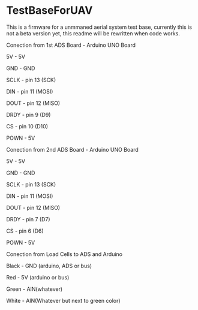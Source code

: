 # TestBaseForUAV
This is a firmware for a unmmaned aerial system test base, currently this is not a beta version yet, this readme will be rewritten when code works. 

Conection from 1st ADS Board   -     Arduino UNO Board

5V          -     5V

GND         -     GND

SCLK        -     pin 13 (SCK)

DIN         -     pin 11 (MOSI)

DOUT        -     pin 12 (MISO)

DRDY        -     pin 9 (D9)

CS          -     pin 10 (D10)

POWN       -      5V

Conection from 2nd ADS Board   -     Arduino UNO Board

5V          -     5V

GND         -     GND

SCLK        -     pin 13 (SCK)

DIN         -     pin 11 (MOSI)

DOUT        -     pin 12 (MISO)

DRDY        -     pin 7 (D7)

CS          -     pin 6 (D6)

POWN       -      5V

Conection from Load Cells to ADS and Arduino

Black - GND (arduino, ADS or bus)

Red - 5V (arduino or bus)

Green - AIN(whatever)

White - AIN(Whatever but next to green color)

